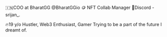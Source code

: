 🇮🇳COO at BharatGG @BharatGGio 
🪙 NFT Collab Manager
📱Discord - srijan_.

🔥19 y/o Hustler, Web3 Enthusiast, Gamer
Trying to be a part of the future I dreamt of.
